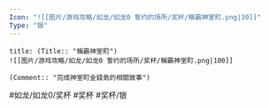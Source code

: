 ```yaml
---
Icon: "![[图片/游戏攻略/如龙/如龙0 誓约的场所/奖杯/稱霸神室町.png|30]]"
Type: "银"
---
```

```ad-common-silver-trophy
title: (Title:: "稱霸神室町")
![[图片/游戏攻略/如龙/如龙0 誓约的场所/奖杯/稱霸神室町.png|100]]

(Comment:: "完成神室町金錢島的相關故事")
```

#如龙/如龙0/奖杯 #奖杯 #奖杯/银
